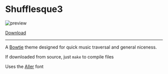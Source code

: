 # Shufflesque3

![preview](http://dl.stevenla.com/shufflesque3.png)

[Download](http://dl.stevenla.com/Shufflesque3.bowtie.zip)

---

A [Bowtie](http://bowtieapp.com) theme designed for quick music traversal and
general niceness.

If downloaded from source, just `make` to compile files

Uses the [Aller](http://www.fontsquirrel.com/fonts/Aller) font
